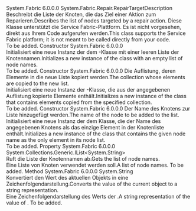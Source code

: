 <Type Name="NodeRepairTargetDescription" FullName="System.Fabric.Repair.NodeRepairTargetDescription">
  <TypeSignature Language="C#" Value="public sealed class NodeRepairTargetDescription : System.Fabric.Repair.RepairTargetDescription" />
  <TypeSignature Language="ILAsm" Value=".class public auto ansi sealed beforefieldinit NodeRepairTargetDescription extends System.Fabric.Repair.RepairTargetDescription" />
  <TypeSignature Language="DocId" Value="T:System.Fabric.Repair.NodeRepairTargetDescription" />
  <TypeSignature Language="VB.NET" Value="Public NotInheritable Class NodeRepairTargetDescription&#xA;Inherits RepairTargetDescription" />
  <TypeSignature Language="F#" Value="type NodeRepairTargetDescription = class&#xA;    inherit RepairTargetDescription" />
  <AssemblyInfo>
    <AssemblyName>System.Fabric</AssemblyName>
    <AssemblyVersion>6.0.0.0</AssemblyVersion>
  </AssemblyInfo>
  <Base>
    <BaseTypeName>System.Fabric.Repair.RepairTargetDescription</BaseTypeName>
  </Base>
  <Interfaces />
  <Docs>
    <summary>
      <para><span data-ttu-id="0f96c-101">Beschreibt die Liste der Knoten, die das Ziel einer Aktion zum Reparieren.</span><span class="sxs-lookup"><span data-stu-id="0f96c-101">Describes the list of nodes targeted by a repair action.</span></span></para>
      <para><span data-ttu-id="0f96c-102">Diese Klasse unterstützt die Service Fabric-Plattform. Es ist nicht vorgesehen, direkt aus Ihrem Code aufgerufen werden.</span><span class="sxs-lookup"><span data-stu-id="0f96c-102">This class supports the Service Fabric platform; it is not meant to be called directly from your code.</span></span></para>
    </summary>
    <remarks>To be added.</remarks>
  </Docs>
  <Members>
    <Member MemberName=".ctor">
      <MemberSignature Language="C#" Value="public NodeRepairTargetDescription ();" />
      <MemberSignature Language="ILAsm" Value=".method public hidebysig specialname rtspecialname instance void .ctor() cil managed" />
      <MemberSignature Language="DocId" Value="M:System.Fabric.Repair.NodeRepairTargetDescription.#ctor" />
      <MemberSignature Language="VB.NET" Value="Public Sub New ()" />
      <MemberType>Constructor</MemberType>
      <AssemblyInfo>
        <AssemblyName>System.Fabric</AssemblyName>
        <AssemblyVersion>6.0.0.0</AssemblyVersion>
      </AssemblyInfo>
      <Parameters />
      <Docs>
        <summary>
          <para><span data-ttu-id="0f96c-103">Initialisiert eine neue Instanz der dem <see cref="T:System.Fabric.Repair.NodeRepairTargetDescription" /> -Klasse mit einer leeren Liste der Knotennamen.</span><span class="sxs-lookup"><span data-stu-id="0f96c-103">Initializes a new instance of the <see cref="T:System.Fabric.Repair.NodeRepairTargetDescription" /> class with an empty list of node names.</span></span></para>
        </summary>
        <remarks>To be added.</remarks>
      </Docs>
    </Member>
    <Member MemberName=".ctor">
      <MemberSignature Language="C#" Value="public NodeRepairTargetDescription (System.Collections.Generic.IEnumerable&lt;string&gt; nodeNames);" />
      <MemberSignature Language="ILAsm" Value=".method public hidebysig specialname rtspecialname instance void .ctor(class System.Collections.Generic.IEnumerable`1&lt;string&gt; nodeNames) cil managed" />
      <MemberSignature Language="DocId" Value="M:System.Fabric.Repair.NodeRepairTargetDescription.#ctor(System.Collections.Generic.IEnumerable{System.String})" />
      <MemberSignature Language="VB.NET" Value="Public Sub New (nodeNames As IEnumerable(Of String))" />
      <MemberSignature Language="F#" Value="new System.Fabric.Repair.NodeRepairTargetDescription : seq&lt;string&gt; -&gt; System.Fabric.Repair.NodeRepairTargetDescription" Usage="new System.Fabric.Repair.NodeRepairTargetDescription nodeNames" />
      <MemberType>Constructor</MemberType>
      <AssemblyInfo>
        <AssemblyName>System.Fabric</AssemblyName>
        <AssemblyVersion>6.0.0.0</AssemblyVersion>
      </AssemblyInfo>
      <Parameters>
        <Parameter Name="nodeNames" Type="System.Collections.Generic.IEnumerable&lt;System.String&gt;" />
      </Parameters>
      <Docs>
        <param name="nodeNames">
          <para><span data-ttu-id="0f96c-104">Die Auflistung, deren Elemente in die neue Liste kopiert werden.</span><span class="sxs-lookup"><span data-stu-id="0f96c-104">The collection whose elements are copied to the new list.</span></span></para>
        </param>
        <summary>
          <para><span data-ttu-id="0f96c-105">Initialisiert eine neue Instanz der <see cref="T:System.Fabric.Repair.NodeRepairTargetDescription" />-Klasse, die aus der angegebenen Auflistung kopierte Elemente enthält.</span><span class="sxs-lookup"><span data-stu-id="0f96c-105">Initializes a new instance of the <see cref="T:System.Fabric.Repair.NodeRepairTargetDescription" /> class that contains elements copied from the specified collection.</span></span></para>
        </summary>
        <remarks>To be added.</remarks>
      </Docs>
    </Member>
    <Member MemberName=".ctor">
      <MemberSignature Language="C#" Value="public NodeRepairTargetDescription (string nodeName);" />
      <MemberSignature Language="ILAsm" Value=".method public hidebysig specialname rtspecialname instance void .ctor(string nodeName) cil managed" />
      <MemberSignature Language="DocId" Value="M:System.Fabric.Repair.NodeRepairTargetDescription.#ctor(System.String)" />
      <MemberSignature Language="VB.NET" Value="Public Sub New (nodeName As String)" />
      <MemberSignature Language="F#" Value="new System.Fabric.Repair.NodeRepairTargetDescription : string -&gt; System.Fabric.Repair.NodeRepairTargetDescription" Usage="new System.Fabric.Repair.NodeRepairTargetDescription nodeName" />
      <MemberType>Constructor</MemberType>
      <AssemblyInfo>
        <AssemblyName>System.Fabric</AssemblyName>
        <AssemblyVersion>6.0.0.0</AssemblyVersion>
      </AssemblyInfo>
      <Parameters>
        <Parameter Name="nodeName" Type="System.String" />
      </Parameters>
      <Docs>
        <param name="nodeName">
          <para><span data-ttu-id="0f96c-106">Der Name des Knotens zur Liste hinzugefügt werden.</span><span class="sxs-lookup"><span data-stu-id="0f96c-106">The name of the node to be added to the list.</span></span></para>
        </param>
        <summary>
          <para><span data-ttu-id="0f96c-107">Initialisiert eine neue Instanz der dem <see cref="T:System.Fabric.Repair.NodeRepairTargetDescription" /> Klasse, die der Name des angegebenen Knotens als das einzige Element in der Knotenliste enthält.</span><span class="sxs-lookup"><span data-stu-id="0f96c-107">Initializes a new instance of the <see cref="T:System.Fabric.Repair.NodeRepairTargetDescription" /> class that contains the given node name as the only element in its node list.</span></span></para>
        </summary>
        <remarks>To be added.</remarks>
      </Docs>
    </Member>
    <Member MemberName="Nodes">
      <MemberSignature Language="C#" Value="public System.Collections.Generic.IList&lt;string&gt; Nodes { get; }" />
      <MemberSignature Language="ILAsm" Value=".property instance class System.Collections.Generic.IList`1&lt;string&gt; Nodes" />
      <MemberSignature Language="DocId" Value="P:System.Fabric.Repair.NodeRepairTargetDescription.Nodes" />
      <MemberSignature Language="VB.NET" Value="Public ReadOnly Property Nodes As IList(Of String)" />
      <MemberSignature Language="F#" Value="member this.Nodes : System.Collections.Generic.IList&lt;string&gt;" Usage="System.Fabric.Repair.NodeRepairTargetDescription.Nodes" />
      <MemberType>Property</MemberType>
      <AssemblyInfo>
        <AssemblyName>System.Fabric</AssemblyName>
        <AssemblyVersion>6.0.0.0</AssemblyVersion>
      </AssemblyInfo>
      <ReturnValue>
        <ReturnType>System.Collections.Generic.IList&lt;System.String&gt;</ReturnType>
      </ReturnValue>
      <Docs>
        <summary>
          <para><span data-ttu-id="0f96c-108">Ruft die Liste der Knotennamen ab.</span><span class="sxs-lookup"><span data-stu-id="0f96c-108">Gets the list of node names.</span></span></para>
        </summary>
        <value>
          <para><span data-ttu-id="0f96c-109">Eine Liste von Knoten verwendet werden soll.</span><span class="sxs-lookup"><span data-stu-id="0f96c-109">A list of node names.</span></span></para>
        </value>
        <remarks>To be added.</remarks>
      </Docs>
    </Member>
    <Member MemberName="ToString">
      <MemberSignature Language="C#" Value="public override string ToString ();" />
      <MemberSignature Language="ILAsm" Value=".method public hidebysig virtual instance string ToString() cil managed" />
      <MemberSignature Language="DocId" Value="M:System.Fabric.Repair.NodeRepairTargetDescription.ToString" />
      <MemberSignature Language="VB.NET" Value="Public Overrides Function ToString () As String" />
      <MemberSignature Language="F#" Value="override this.ToString : unit -&gt; string" Usage="nodeRepairTargetDescription.ToString " />
      <MemberType>Method</MemberType>
      <AssemblyInfo>
        <AssemblyName>System.Fabric</AssemblyName>
        <AssemblyVersion>6.0.0.0</AssemblyVersion>
      </AssemblyInfo>
      <ReturnValue>
        <ReturnType>System.String</ReturnType>
      </ReturnValue>
      <Parameters />
      <Docs>
        <summary>
          <para><span data-ttu-id="0f96c-110">Konvertiert den Wert des aktuellen Objekts in eine Zeichenfolgendarstellung.</span><span class="sxs-lookup"><span data-stu-id="0f96c-110">Converts the value of the current object to a string representation.</span></span></para>
        </summary>
        <returns>
          <para><span data-ttu-id="0f96c-111">Eine Zeichenfolgendarstellung des Werts der <see cref="P:System.Fabric.Repair.NodeRepairTargetDescription.Nodes" />.</span><span class="sxs-lookup"><span data-stu-id="0f96c-111">A string representation of the value of <see cref="P:System.Fabric.Repair.NodeRepairTargetDescription.Nodes" />.</span></span></para>
        </returns>
        <remarks>To be added.</remarks>
      </Docs>
    </Member>
  </Members>
</Type>